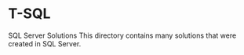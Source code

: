# T-SQL
SQL Server Solutions
This directory contains many solutions that were created in SQL Server.  
